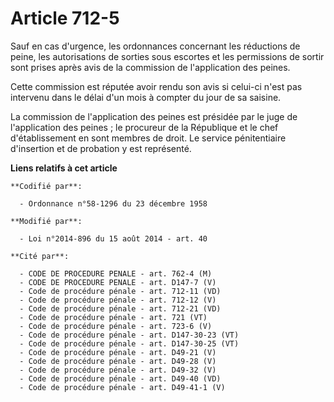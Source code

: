 # Article 712-5

Sauf en cas d'urgence, les ordonnances concernant les réductions de peine, les autorisations de sorties sous escortes et les
permissions de sortir sont prises après avis de la commission de l'application des peines.

Cette commission est réputée avoir rendu son avis si celui-ci n'est pas intervenu dans le délai d'un mois à compter du jour
de sa saisine.

La commission de l'application des peines est présidée par le juge de l'application des peines ; le procureur de la
République et le chef d'établissement en sont membres de droit. Le service pénitentiaire d'insertion et de probation y est
représenté.

**Liens relatifs à cet article**

	**Codifié par**:

	  - Ordonnance n°58-1296 du 23 décembre 1958

	**Modifié par**:

	  - Loi n°2014-896 du 15 août 2014 - art. 40

	**Cité par**:

	  - CODE DE PROCEDURE PENALE - art. 762-4 (M)
	  - CODE DE PROCEDURE PENALE - art. D147-7 (V)
	  - Code de procédure pénale - art. 712-11 (VD)
	  - Code de procédure pénale - art. 712-12 (V)
	  - Code de procédure pénale - art. 712-21 (VD)
	  - Code de procédure pénale - art. 721 (VT)
	  - Code de procédure pénale - art. 723-6 (V)
	  - Code de procédure pénale - art. D147-30-23 (VT)
	  - Code de procédure pénale - art. D147-30-25 (VT)
	  - Code de procédure pénale - art. D49-21 (V)
	  - Code de procédure pénale - art. D49-28 (V)
	  - Code de procédure pénale - art. D49-32 (V)
	  - Code de procédure pénale - art. D49-40 (VD)
	  - Code de procédure pénale - art. D49-41-1 (V)
